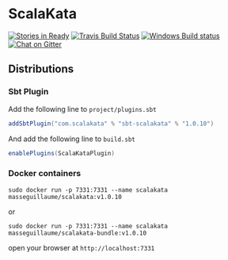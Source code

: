 # ScalaKata
[![Stories in Ready](https://badge.waffle.io/MasseGuillaume/ScalaKata2.png?label=ready&title=Ready)](https://waffle.io/MasseGuillaume/ScalaKata2) 
[![Travis Build Status](https://img.shields.io/travis/MasseGuillaume/ScalaKata2.svg?style=flat-square)](https://travis-ci.org/MasseGuillaume/ScalaKata2) 
[![Windows Build status](https://img.shields.io/appveyor/ci/MasseGuillaume/ScalaKata2.svg?style=flat-square)](https://ci.appveyor.com/project/MasseGuillaume/scalakata2/branch/master) 
[![Chat on Gitter](https://badges.gitter.im/Join%20Chat.svg)](https://gitter.im/MasseGuillaume/ScalaKata2) 

## Distributions

### Sbt Plugin

Add the following line to `project/plugins.sbt`

```scala
addSbtPlugin("com.scalakata" % "sbt-scalakata" % "1.0.10")
```

And add the following line to `build.sbt`

```scala
enablePlugins(ScalaKataPlugin)
```

### Docker containers

`sudo docker run -p 7331:7331 --name scalakata masseguillaume/scalakata:v1.0.10`

or

`sudo docker run -p 7331:7331 --name scalakata masseguillaume/scalakata-bundle:v1.0.10`

open your browser at `http://localhost:7331`
